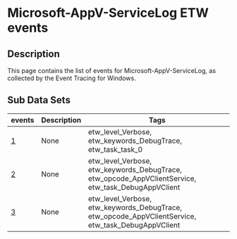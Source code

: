 # Microsoft-AppV-ServiceLog ETW events

## Description
This page contains the list of events for Microsoft-AppV-ServiceLog, as collected by the Event Tracing for Windows.

## Sub Data Sets
|events|Description|Tags|
|---|---|---|
|[1](events/event-1.md)|None|etw_level_Verbose, etw_keywords_DebugTrace, etw_task_task_0|
|[2](events/event-2.md)|None|etw_level_Verbose, etw_keywords_DebugTrace, etw_opcode_AppVClientService, etw_task_DebugAppVClient|
|[3](events/event-3.md)|None|etw_level_Verbose, etw_keywords_DebugTrace, etw_opcode_AppVClientService, etw_task_DebugAppVClient|
